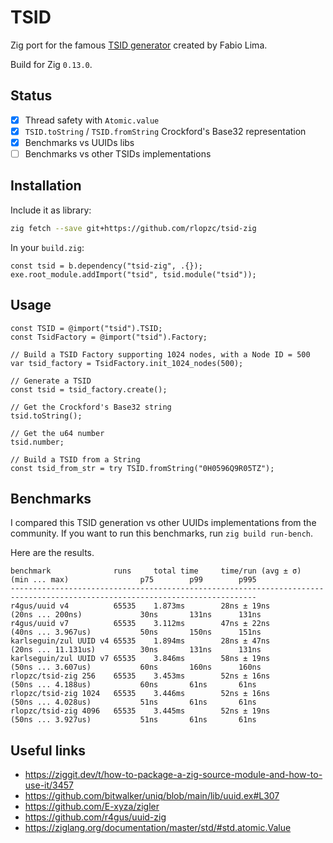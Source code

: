 # TSID

Zig port for the famous [TSID generator](https://github.com/f4b6a3/tsid-creator/) created by Fabio Lima.

Build for Zig `0.13.0`.

## Status

- [x] Thread safety with `Atomic.value`
- [x] `TSID.toString` / `TSID.fromString` Crockford's Base32 representation
- [x] Benchmarks vs UUIDs libs
- [ ] Benchmarks vs other TSIDs implementations

## Installation

Include it as library:
```sh
zig fetch --save git+https://github.com/rlopzc/tsid-zig
```

In your `build.zig`:
```
const tsid = b.dependency("tsid-zig", .{});
exe.root_module.addImport("tsid", tsid.module("tsid"));
```

## Usage

```
const TSID = @import("tsid").TSID;
const TsidFactory = @import("tsid").Factory;

// Build a TSID Factory supporting 1024 nodes, with a Node ID = 500
var tsid_factory = TsidFactory.init_1024_nodes(500);

// Generate a TSID
const tsid = tsid_factory.create();

// Get the Crockford's Base32 string
tsid.toString();

// Get the u64 number
tsid.number;

// Build a TSID from a String
const tsid_from_str = try TSID.fromString("0H0596Q9R05TZ");
```

## Benchmarks

I compared this TSID generation vs other UUIDs implementations from the community. If you want to run this benchmarks,
run `zig build run-bench`.

Here are the results.
```
benchmark              runs     total time     time/run (avg ± σ)     (min ... max)                p75        p99        p995
-----------------------------------------------------------------------------------------------------------------------------
r4gus/uuid v4          65535    1.873ms        28ns ± 19ns            (20ns ... 200ns)             30ns       131ns      131ns
r4gus/uuid v7          65535    3.112ms        47ns ± 22ns            (40ns ... 3.967us)           50ns       150ns      151ns
karlseguin/zul UUID v4 65535    1.894ms        28ns ± 47ns            (20ns ... 11.131us)          30ns       131ns      131ns
karlseguin/zul UUID v7 65535    3.846ms        58ns ± 19ns            (50ns ... 3.607us)           60ns       160ns      160ns
rlopzc/tsid-zig 256    65535    3.453ms        52ns ± 16ns            (50ns ... 4.188us)           60ns       61ns       61ns
rlopzc/tsid-zig 1024   65535    3.446ms        52ns ± 16ns            (50ns ... 4.028us)           51ns       61ns       61ns
rlopzc/tsid-zig 4096   65535    3.445ms        52ns ± 19ns            (50ns ... 3.927us)           51ns       61ns       61ns
```

## Useful links

- https://ziggit.dev/t/how-to-package-a-zig-source-module-and-how-to-use-it/3457
- https://github.com/bitwalker/uniq/blob/main/lib/uuid.ex#L307
- https://github.com/E-xyza/zigler
- https://github.com/r4gus/uuid-zig
- https://ziglang.org/documentation/master/std/#std.atomic.Value
